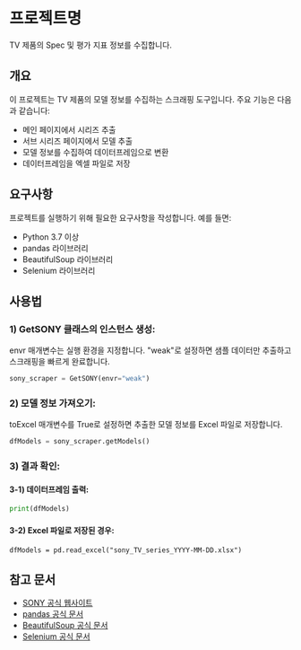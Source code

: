 # 프로젝트명

TV 제품의 Spec 및 평가 지표 정보를 수집합니다.

## 개요

이 프로젝트는 TV 제품의 모델 정보를 수집하는 스크래핑 도구입니다. 주요 기능은 다음과 같습니다:

- 메인 페이지에서 시리즈 추출
- 서브 시리즈 페이지에서 모델 추출
- 모델 정보를 수집하여 데이터프레임으로 변환
- 데이터프레임을 엑셀 파일로 저장

## 요구사항

프로젝트를 실행하기 위해 필요한 요구사항을 작성합니다. 예를 들면:

- Python 3.7 이상
- pandas 라이브러리
- BeautifulSoup 라이브러리
- Selenium 라이브러리

## 사용법

### 1) GetSONY 클래스의 인스턴스 생성:
envr 매개변수는 실행 환경을 지정합니다. "weak"로 설정하면 샘플 데이터만 추출하고 스크래핑을 빠르게 완료합니다.
```python
sony_scraper = GetSONY(envr="weak")
```
### 2) 모델 정보 가져오기:
toExcel 매개변수를 True로 설정하면 추출한 모델 정보를 Excel 파일로 저장합니다.
```python
dfModels = sony_scraper.getModels()
```

### 3) 결과 확인:
#### 3-1) 데이터프레임 출력:
```python
print(dfModels)

```
#### 3-2) Excel 파일로 저장된 경우:
```pytohn
dfModels = pd.read_excel("sony_TV_series_YYYY-MM-DD.xlsx")
```

## 참고 문서
- [SONY 공식 웹사이트](https://electronics.sony.com)
- [pandas 공식 문서](https://pandas.pydata.org/docs/)
- [BeautifulSoup 공식 문서](https://www.crummy.com/software/BeautifulSoup/bs4/doc/)
- [Selenium 공식 문서](https://selenium-python.readthedocs.io/)
